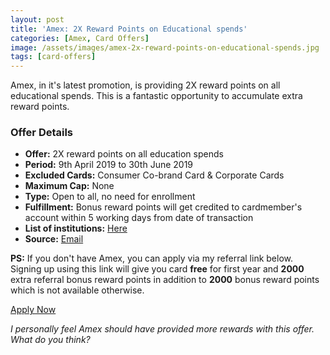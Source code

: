 ```yaml
---
layout: post
title: 'Amex: 2X Reward Points on Educational spends'
categories: [Amex, Card Offers]
image: /assets/images/amex-2x-reward-points-on-educational-spends.jpg
tags: [card-offers]
---
```


Amex, in it's latest promotion, is providing 2X reward points on all educational spends. This is a fantastic opportunity to accumulate extra reward points.

### Offer Details

- **Offer:** 2X reward points on all education spends
- **Period:** 9th April 2019 to 30th June 2019
- **Excluded Cards:** Consumer Co-brand Card & Corporate Cards
- **Maximum Cap:** None
- **Type:** Open to all, no need for enrollment
- **Fulfillment:** Bonus reward points will get credited to cardmember's account within 5 working days from date of transaction
- **List of institutions:** [Here](http://f.email.americanexpress.com/i/45/268935401/IND_ICSS_Other_Products_02_31Dec2018_77310_education_list.pdf)
- **Source:** [Email](http://ebm.email.americanexpress.com/c/tag/hBcrcWwAQB6DpB9yGJ2NwLcPhq7/doc.html)

**PS:** If you don't have Amex, you can apply via my referral link below. Signing up using this link will give you card **free** for first year and **2000** extra referral bonus reward points in addition to **2000** bonus reward points which is not available otherwise.

<a href="http://amex.in/refer/pranap9yzB?CPID=999999544" target="_blank" class="btn btn-lg btn-danger btn-block post-element mt-2"><i class="fas fa-pen"></i> Apply Now</a>

_I personally feel Amex should have provided more rewards with this offer. What do you think?_

